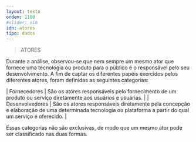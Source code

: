 ```yaml
---
layout: texto
ordem: 1100
#slider: sim
idn: atores
tipo: dados
---
```


> ATORES

Durante a análise, observou-se que nem sempre um mesmo ator que fornece uma tecnologia ou produto para o público é o responsável pelo seu desenvolvimento.  A fim de captar os diferentes papéis exercidos pelos diferentes atores, foram definidas as seguintes categorias:


| Fornecedores    | São os atores responsáveis pelo fornecimento de um produto ou serviço diretamente aos usuários e usuárias.                                              |
| Desenvolvedores | São os atores responsáveis diretamente pela concepção e elaboração de uma determinada tecnologia ou plataforma a partir do qual um serviço é oferecido. |

Essas categorias não são exclusivas, de modo que um mesmo ator pode ser classificado nas duas formas.
